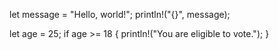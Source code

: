 let message = "Hello, world!";
println!("{}", message);

let age = 25;
if age >= 18 {
println!("You are eligible to vote.");
}
